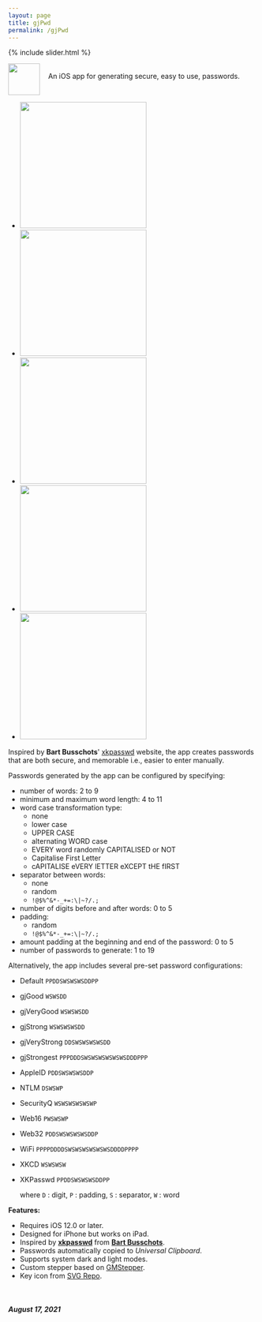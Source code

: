 ```yaml
---
layout: page
title: gjPwd
permalink: /gjPwd
---
```


{% include slider.html %}

<span style="float: left; line-height: 0px;">
<img width="64" height="64" src="/images/gjPwd/gjPwd-icon.png">
</span>
<span style="float: left; padding: 17px 0px 0px 17px;">
An iOS app for generating secure, easy to use, passwords.
</span>
<div style="clear: both;"></div>

<div id="gallery">
    <ul id="lightSlider" class="cS-hidden">
        <!-- <li data-src="large"><img src="medium"></li> -->
        <li data-src="/images/gjPwd/gjPwd-1l.png"><img src="/images/gjPwd/gjPwd-1m.png" width=256px></li>
        <li data-src="/images/gjPwd/gjPwd-2l.png"><img src="/images/gjPwd/gjPwd-2m.png" width=256px></li>
        <li data-src="/images/gjPwd/gjPwd-3l.png"><img src="/images/gjPwd/gjPwd-3m.png" width=256px></li>
        <li data-src="/images/gjPwd/gjPwd-4l.png"><img src="/images/gjPwd/gjPwd-4m.png" width=256px></li>
        <li data-src="/images/gjPwd/gjPwd-5l.png"><img src="/images/gjPwd/gjPwd-5m.png" width=256px></li>
    </ul>
</div>

Inspired by **Bart Busschots**' [xkpasswd](https://xkpasswd.net) website, the app creates passwords that are both secure, and memorable i.e., easier to enter manually.

Passwords generated by the app can be configured by specifying:
- number of words: 2 to 9
- minimum and maximum word length: 4 to 11
- word case transformation type:
    - none
    - lower case
    - UPPER CASE
    - alternating WORD case
    - EVERY word randomly CAPITALISED or NOT
    - Capitalise First Letter
    - cAPITALISE eVERY lETTER eXCEPT tHE fIRST
- separator between words:
    - none
    - random
    - `!@$%^&*-_+=:\|~?/.;`
- number of digits before and after words: 0 to 5
- padding:
    - random
    - `!@$%^&*-_+=:\|~?/.;`
- amount padding at the beginning and end of the password: 0 to 5
- number of passwords to generate: 1 to 19

Alternatively, the app includes several pre-set password configurations:
- Default `PPDDSWSWSWSDDPP`
- gjGood `WSWSDD`
- gjVeryGood `WSWSWSDD`
- gjStrong `WSWSWSWSDD`
- gjVeryStrong `DDSWSWSWSWSDD`
- gjStrongest `PPPDDDSWSWSWSWSWSWSDDDPPP`
- AppleID `PDDSWSWSWSDDP`
- NTLM `DSWSWP`
- SecurityQ `WSWSWSWSWSWP`
- Web16 `PWSWSWP`
- Web32 `PDDSWSWSWSWSDDP`
- WiFi `PPPPDDDDSWSWSWSWSWSWSDDDDPPPP`
- XKCD `WSWSWSW`
- XKPasswd `PPDDSWSWSWSDDPP`

    where `D` : digit, `P` : padding, `S` : separator, `W` : word

**Features:**

- Requires iOS 12.0 or later.
- Designed for iPhone but works on iPad.
- Inspired by **[xkpasswd](https://xkpasswd.net)** from **[Bart Busschots](https://www.bartbusschots.ie)**.
- Passwords automatically copied to _Universal Clipboard_.
- Supports system dark and light modes.
- Custom stepper based on [GMStepper](https://github.com/gmertk/GMStepper).
- Key icon from [SVG Repo](https://www.svgrepo.com/svg/4326/house-key).

<br/>

##### August 17, 2021
